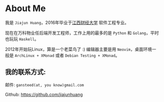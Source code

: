 # About Me

我是 `Jiajun Huang`，2016年毕业于[江西财经大学](http://www.jxufe.cn/) 软件工程专业。

现在在万科物业任后端开发工程师，工作上用的最多的是 `Python` 和 `Golang`，平时也玩玩 `Haskell`。

2012年开始玩Linux，算是一个老菜鸟了 :) 编辑器主要是用 `Neovim`，桌面环境一般是 `ArchLinux + XMonad`
或者 `Debian Testing + XMonad`。

## 我的联系方式:

邮件: `gansteed(at, you know)gmail.com`

Github: https://github.com/jiajunhuang

